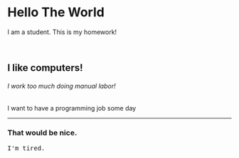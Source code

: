 <html lang="en">
<head>
  <meta charset="utf-8">
  <title>This is okay</title>
</head>
<body>
<h1>Hello The World</h1>
<p>I am a student. This is my homework!</p>
<br/>
<h2>I like computers!</h2>
<h6>I work too much doing manual labor!</h6>
<p><span>I want to have a programming job some day</span><p>
<hr/>
<h3>That would be nice.</h3>
<pre>I'm tired.</pre>
</body>
</html>
